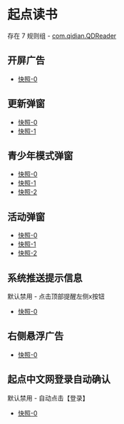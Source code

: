 # 起点读书

存在 7 规则组 - [com.qidian.QDReader](/src/apps/com.qidian.QDReader.ts)

## 开屏广告

- [快照-0](https://gkd-kit.gitee.io/import/12508836)

## 更新弹窗

- [快照-0](https://gkd-kit.gitee.io/import/12641026)
- [快照-1](https://gkd-kit.gitee.io/import/13116821)

## 青少年模式弹窗

- [快照-0](https://gkd-kit.gitee.io/import/12640241)
- [快照-1](https://gkd-kit.gitee.io/import/12709168)
- [快照-2](https://i.gkd.li/import/12905817)

## 活动弹窗

- [快照-0](https://gkd-kit.gitee.io/import/12640195)
- [快照-1](https://gkd-kit.gitee.io/import/12640158)
- [快照-2](https://i.gkd.li/import/12818198)

## 系统推送提示信息

默认禁用 - 点击顶部提醒左侧x按钮

- [快照-0](https://gkd-kit.gitee.io/import/12640242)

## 右侧悬浮广告

- [快照-0](https://gkd-kit.gitee.io/import/12717032)

## 起点中文网登录自动确认

默认禁用 - 自动点击【登录】

- [快照-0](https://gkd-kit.gitee.io/import/12903081)
